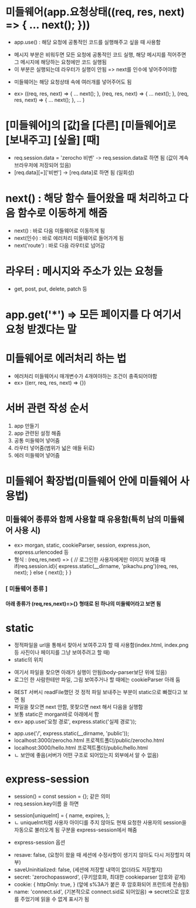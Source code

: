 # 미들웨어(app.요청상태((req, res, next) => { ... next(); }))
- app.use() : 해당 요청에 공통적인 코드를 실행해주고 싶을 때 사용함
+ 메시지 부분은 비워두면 모든 요청에 공통적인 코드 실행, 해당 메시지를 적어주면 그 메시지에 해당하는 요청에만 코드 실행됨
+ 이 부분은 실행되는데 라우터가 실행이 안됨 => next를 인수에 넣어주어야함
- 미들웨어는 해당 요청상태 속에 여러개를 넣어주어도 됨
+ ex> ((req, res, next) => { ... next(); }, (req, res, next) => { ... next(); }, (req, res, next) => { ... next(); }, ... )

# [미들웨어]의 [값]을 [다른] [미들웨어]로 [보내주고] [싶을] [때]
+ req.session.data = 'zerocho 비번' -> req.session.data로 하면 됨
  (값이 계속 브라우저에 저장되어 있음)
+ [req.data][=]['비번'] -> [req.data]로 하면 됨 (일회성)

# next() : 해당 함수 들어왔을 때 처리하고 다음 함수로 이동하게 해줌
- next() : 바로 다음 미들웨어로 이동하게 됨
- next(인수) : 바로 에러처리 미들웨어로 들어가게 됨
- next('route') : 바로 다음 라우터로 넘어감

# 라우터 : 메시지와 주소가 있는 요청들
- get, post, put, delete, patch 등

# app.get('*') => 모든 페이지를 다 여기서 요청 받겠다는 말

# 미들웨어로 에러처리 하는 법
- 에러처리 미들웨어시 매개변수가 4개여야하는 조건이 충족되어야함
- ex> ((err, req, res, next) => {})

# 서버 관련 작성 순서
1. app 만들기
2. app 관련된 설정 해줌
3. 공통 미들웨어 넣어줌
4. 라우터 넣어줌(범위가 넓은 애들 뒤로)
5. 에러 미들웨어 넣어줌

# 미들웨어 확장법(미들웨어 안에 미들웨어 사용법)
## 미들웨어 종류와 함께 사용할 때 유용함(특히 남의 미들웨어 사용 시)
- ex> morgan, static, cookieParser, session, express.json, express.urlencoded 등
- 형식 : (req,res,next) => { // 로그인한 사용자에게만 이미지 보여줄 때
    if(req.session.id){
        express.static(__dirname, 'pikachu.png')(req, res, next);
    } else { next(); }
  }

### [ 미들웨어 종류 ] ###
#### 아래 종류가 (req,res,next)=>{} 형태로 된 하나의 미들웨어라고 보면 됨
# static
- 정적파일을 url을 통해서 찾아서 보여주고자 할 때 사용함(index.html, index.png 등 사진이나 페이지를 그냥 보여주려고 할 때)
- static의 위치
+ 여기서 파일을 찾으면 아래가 실행이 안됨(body-parser보단 위에 있음)
+ 로그인 한 사람한테만 파일, 그림 보여주거나 할 때에는 cookieParser 아래 둠
- REST 서버시 readFile했던 것 정적 파일 보내주는 부분이 static으로 빠졌다고 보면 됨
- 파일을 찾으면 next 안함, 못찾으면 next 해서 다음을 실행함
- 보통 static은 morgan바로 아래에서 함
- ex> app.use('요청 경로', express.static('실제 경로'));
+ app.use('/', express.static(__dirname, 'public'));
+ localhost:3000/zerocho.html          프로젝트폴더/public/zerocho.html
+ localhost:3000/hello.html            프로젝트폴더/public/hello.html
+ ㄴ 보안에 좋음(서버가 어떤 구조로 되어있는지 외부에서 알 수 없음)

# express-session
- session() = const session = {}; 같은 의미
- req.session.key이름 을 하면
+ session[uniqueInt] = { name, expires, };
+ ㄴ uniqueInt처럼 사용자 아이디를 주지 않아도 현재 요청한 사용자의 session을 자동으로 불러오게 됨 구분을 express-session에서 해줌
- express-session 옵션
+ resave: false, (요청이 왔을 때 세션에 수정사항이 생기지 않아도 다시 저장할지 여부)
+ saveUninitialized: false, (세션에 저장할 내역이 없더라도 저장할지)
+ secret: 'zerochopassword', 
  (쿠키암호화, 최대한 cookieparser 암호와 같게)
+ cookie: { httpOnly: true, } 
  (앞에 s%3A가 붙은 후 암호화되어 프런트에 전송됨)
+ name: 'connect.sid', (기본적으로 connect.sid로 되어있음) => secret으로 암호를 주었기에 읽을 수 없게 표시가 됨
